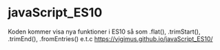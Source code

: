 # javaScript_ES10
Koden kommer visa nya funktioner i ES10 så som .flat(), .trimStart(), .trimEnd(), .fromEntries() e.t.c
https://vigimus.github.io/javaScript_ES10/
